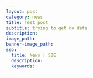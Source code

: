 ```yaml
---
layout: post
category: news
title: Test post
subtitle: trying to get no date
description:
image_path:
banner-image_path:
seo:
  title: News | SBE
  description:
  keywords:
---
```

